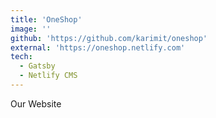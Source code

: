 ```yaml
---
title: 'OneShop'
image: ''
github: 'https://github.com/karimit/oneshop'
external: 'https://oneshop.netlify.com'
tech:
  - Gatsby
  - Netlify CMS
---
```


Our Website